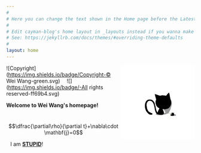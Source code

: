 ```yaml
---
#
# Here you can change the text shown in the Home page before the Latest Posts section.
#
# Edit cayman-blog's home layout in _layouts instead if you wanna make some changes
# See: https://jekyllrb.com/docs/themes/#overriding-theme-defaults
#
layout: home
---
```

[<img src='https://raw.githubusercontent.com/NoNo721/Pictures/master/IMG_4222.JPG' alt="Copyright © Wei Wang" title="Wei Wang" style='float:right;'/>](/about.html)

![Copyright](https://img.shields.io/badge/Copyright-© Wei Wang-green.svg) &emsp;![](https://img.shields.io/badge/-All rights reserved-ff69b4.svg) 

**Welcome to Wei Wang's homepage!**

&ensp;$$\dfrac{\partial\rho}{\partial t}+\nabla\cdot \mathbf{j}=0$$

<p>&ensp; I am <a href="https://www.grandprix247.com/2019/04/27/leclerc-i-am-stupid-i-am-stupid/" target="_blank"><b>STUPID</b></a>!</p>

&ensp;

